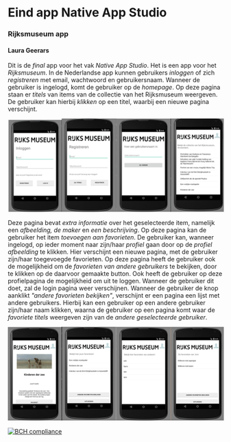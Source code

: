 # Eind app Native App Studio
### Rijksmuseum app
#### Laura Geerars

Dit is de _final_ app voor het vak _Native App Studio_. Het is een app voor het _Rijksmuseum_. In de Nederlandse app kunnen gebruikers _inloggen_ of zich _registreren_ met email, wachtwoord en gebruikersnaam. Wanneer de gebruiker is ingelogd, komt de gebruiker op de _homepage_. Op deze pagina staan er _titels_ van items van de collectie van het Rijksmuseum weergeven. De gebruiker kan hierbij _klikken_ op een titel, waarbij een nieuwe pagina verschijnt. 

![alt text](https://github.com/LauraGeerars/LauraGeerarsFinalApp/blob/master/Schermafdruk%202017-12-15%2020.53.01.png)

Deze pagina bevat _extra informatie_ over het geselecteerde item, namelijk een _afbeelding, de maker_ en _een beschrijving_. Op deze pagina kan de gebruiker het item _toevoegen aan favorieten_. 
De gebruiker kan, wanneer ingelogd, op ieder moment naar zijn/haar _profiel_ gaan door op de _profiel afbeelding_ te klikken. Hier verschijnt een nieuwe pagina, met de gebruiker zijn/haar toegevoegde favorieten. Op deze pagina heeft de gebruiker ook de mogelijkheid om de _favorieten van andere gebruikers_ te bekijken, door te klikken op de daarvoor gemaakte button. Ook heeft de gebruiker op deze profielpagina de mogelijkheid om uit te loggen. Wanneer de gebruiker dit doet, zal de login pagina weer verschijnen. 
Wanneer de gebruiker de knop aanklikt _"andere favorieten bekijken"_, verschijnt er een pagina een lijst met andere gebruikers. Hierbij kan een gebruiker op een andere gebruiker zijn/haar naam klikken, waarna de gebruiker op een pagina komt waar de _favoriete titels_ weergeven zijn van de _andere geselecteerde gebruiker_. 

![alt text](https://github.com/LauraGeerars/LauraGeerarsFinalApp/blob/master/Schermafdruk%202017-12-15%2020.53.12.png)

[![BCH compliance](https://bettercodehub.com/edge/badge/LauraGeerars/LauraGeerarsFinalApp?branch=master)](https://bettercodehub.com/)

